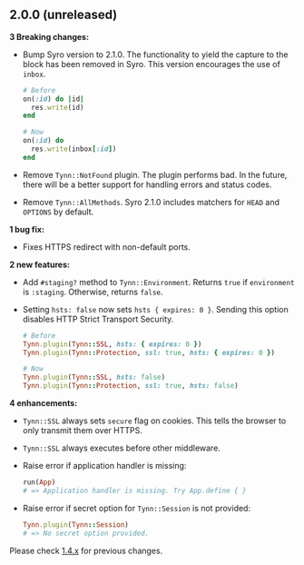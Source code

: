 2.0.0 (unreleased)
------------------

**3 Breaking changes:**

- Bump Syro version to 2.1.0. The functionality to yield the
  capture to the block has been removed in Syro. This version encourages the
  use of `inbox`.

  ```ruby
  # Before
  on(:id) do |id|
    res.write(id)
  end

  # Now
  on(:id) do
    res.write(inbox[:id])
  end
  ```

- Remove `Tynn::NotFound` plugin. The plugin performs bad. In
  the future, there will be a better support for handling errors and status
  codes.

- Remove `Tynn::AllMethods`. Syro 2.1.0 includes matchers for
  `HEAD` and `OPTIONS` by default.

**1 bug fix:**

- Fixes HTTPS redirect with non-default ports.

**2 new features:**

- Add `#staging?` method to `Tynn::Environment`. Returns `true` if `environment`
  is `:staging`. Otherwise, returns `false`.

- Setting `hsts: false` now sets `hsts { expires: 0 }`. Sending this option
  disables HTTP Strict Transport Security.

  ```ruby
  # Before
  Tynn.plugin(Tynn::SSL, hsts: { expires: 0 })
  Tynn.plugin(Tynn::Protection, ssl: true, hsts: { expires: 0 })

  # Now
  Tynn.plugin(Tynn::SSL, hsts: false)
  Tynn.plugin(Tynn::Protection, ssl: true, hsts: false)
  ```

**4 enhancements:**

- `Tynn::SSL` always sets `secure` flag on cookies. This tells the browser to only
  transmit them over HTTPS.

- `Tynn::SSL` always executes before other middleware.

- Raise error if application handler is missing:

  ```ruby
  run(App)
  # => Application handler is missing. Try App.define { }
  ```

- Raise error if secret option for `Tynn::Session` is not provided:

  ```ruby
  Tynn.plugin(Tynn::Session)
  # => No secret option provided.
  ```

Please check [1.4.x](https://github.com/frodsan/tynn/blob/1.4.0/CHANGELOG.md)
for previous changes.
